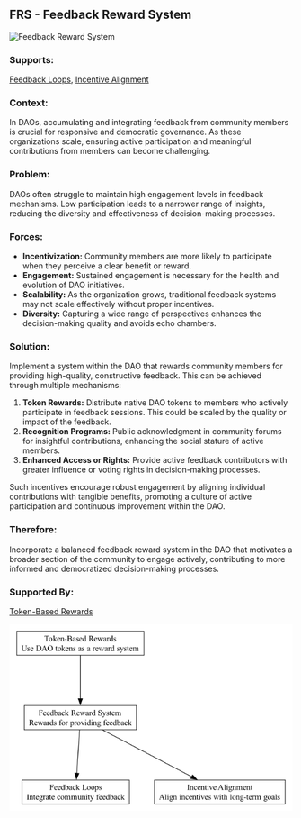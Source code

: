 ## FRS - Feedback Reward System

![Feedback Reward System](./output/illustration/feedback_reward_system_illustration_v3.png)

### Supports:

[Feedback Loops](./feedback_loops.html), [Incentive Alignment](./incentive_alignment)

### Context:

In DAOs, accumulating and integrating feedback from community members is crucial for responsive and democratic governance. As these organizations scale, ensuring active participation and meaningful contributions from members can become challenging.

### Problem:

DAOs often struggle to maintain high engagement levels in feedback mechanisms. Low participation leads to a narrower range of insights, reducing the diversity and effectiveness of decision-making processes.

### Forces:

- **Incentivization:** Community members are more likely to participate when they perceive a clear benefit or reward.
- **Engagement:** Sustained engagement is necessary for the health and evolution of DAO initiatives.
- **Scalability:** As the organization grows, traditional feedback systems may not scale effectively without proper incentives.
- **Diversity:** Capturing a wide range of perspectives enhances the decision-making quality and avoids echo chambers.

### Solution:

Implement a system within the DAO that rewards community members for providing high-quality, constructive feedback. This can be achieved through multiple mechanisms:
1. **Token Rewards:** Distribute native DAO tokens to members who actively participate in feedback sessions. This could be scaled by the quality or impact of the feedback.
2. **Recognition Programs:** Public acknowledgment in community forums for insightful contributions, enhancing the social stature of active members.
3. **Enhanced Access or Rights:** Provide active feedback contributors with greater influence or voting rights in decision-making processes.

Such incentives encourage robust engagement by aligning individual contributions with tangible benefits, promoting a culture of active participation and continuous improvement within the DAO.

### Therefore:

Incorporate a balanced feedback reward system in the DAO that motivates a broader section of the community to engage actively, contributing to more informed and democratized decision-making processes.

### Supported By:

[Token-Based Rewards](./token_based_rewards.html)

![Feedback Reward System](./output/feedback_reward_system_specific_graph_v3.png)